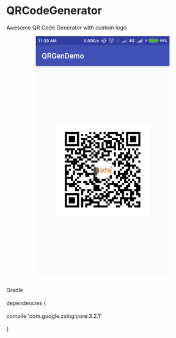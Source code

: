 # QRCodeGenerator

Awesome QR Code Generator with custom logo

<p align="center">
  <img src="https://github.com/Farman786/QRCodeGenerator/blob/master/app/src/main/java/com/example/farman/screenshot/QRCode_Screen.png" width="350"/>
 
</p>



<br>Gradle</br>
<br>dependencies {</br>
    <br>compile 'com.google.zxing:core:3.2.1'</br>
<br>}</br>
